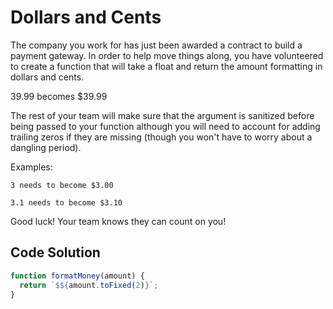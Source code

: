 # Dollars and Cents

The company you work for has just been awarded a contract to build a payment gateway. In order to help move things along, you have volunteered to create a function that will take a float and return the amount formatting in dollars and cents.

39.99 becomes $39.99

The rest of your team will make sure that the argument is sanitized before being passed to your function although you will need to account for adding trailing zeros if they are missing (though you won't have to worry about a dangling period).

Examples:
```
3 needs to become $3.00

3.1 needs to become $3.10
```
Good luck! Your team knows they can count on you!


## Code Solution

```js
function formatMoney(amount) {
  return `$${amount.toFixed(2)}`;
}

```